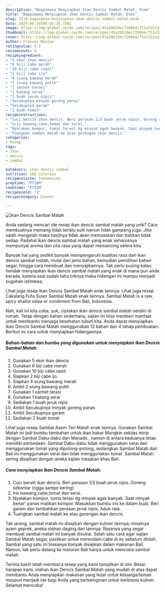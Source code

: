 ```yaml
---
description: "Bagaimana Menyiapkan Ikan Dencis Sambal Matah, Enak"
title: "Bagaimana Menyiapkan Ikan Dencis Sambal Matah, Enak"
slug: 3210-bagaimana-menyiapkan-ikan-dencis-sambal-matah-enak
date: 2020-08-24T06:02:35.738Z
image: https://img-global.cpcdn.com/recipes/45a2862dec72b6b4/751x532cq70/ikan-dencis-sambal-matah-foto-resep-utama.jpg
thumbnail: https://img-global.cpcdn.com/recipes/45a2862dec72b6b4/751x532cq70/ikan-dencis-sambal-matah-foto-resep-utama.jpg
cover: https://img-global.cpcdn.com/recipes/45a2862dec72b6b4/751x532cq70/ikan-dencis-sambal-matah-foto-resep-utama.jpg
author: Frances Malone
ratingvalue: 4.5
reviewcount: 8
recipeingredient:
- "5 ekor ikan dencis"
- "6 biji cabe merah"
- "10 biji cabe rawit"
- "2 biji cabe ijo"
- "4 siung bawang merah"
- "2 siung bawang putih"
- "1 sachet terasi"
- "1 batang serai"
- "1 buah jeruk nipis"
- "Secukupnya minyak goreng panas"
- "Secukupnya garam"
- "2 buah tomat"
recipeinstructions:
- "Cuci bersih ikan dencis. Beri perasan 1/2 buah jeruk nipis. Goreng sebentar (ngga sampe kering)"
- "Iris bawang,cabe,tomat dan serai."
- "Nyalakan kompor, tumis terasi dg minyak agak banyak. Saat minyak benar&#39; panas matikan kompor. Masukkan bumbu iris ke dalam kuali. Beri garam dan tambahkan perasan jeruk nipis. Aduk rata."
- "Tuangkan sambal matah ke atas gorengan ikan dencis."
categories:
- Resep
tags:
- ikan
- dencis
- sambal

katakunci: ikan dencis sambal 
nutrition: 268 calories
recipecuisine: Indonesian
preptime: "PT26M"
cooktime: "PT32M"
recipeyield: "2"
recipecategory: Dinner

---
```



![Ikan Dencis Sambal Matah](https://img-global.cpcdn.com/recipes/45a2862dec72b6b4/751x532cq70/ikan-dencis-sambal-matah-foto-resep-utama.jpg)

Anda sedang mencari ide resep ikan dencis sambal matah yang unik? Cara membuatnya memang tidak terlalu sulit namun tidak gampang juga. Jika salah mengolah maka hasilnya tidak akan memuaskan dan bahkan tidak sedap. Padahal ikan dencis sambal matah yang enak seharusnya mempunyai aroma dan cita rasa yang dapat memancing selera kita.

Banyak hal yang sedikit banyak mempengaruhi kualitas rasa dari ikan dencis sambal matah, mulai dari jenis bahan, kemudian pemilihan bahan segar, hingga cara membuat dan menyajikannya. Tak perlu pusing kalau hendak menyiapkan ikan dencis sambal matah yang enak di mana pun anda berada, karena asal sudah tahu triknya maka hidangan ini mampu menjadi suguhan istimewa.

Lihat juga resep Ikan Dencis Sambal Matah enak lainnya. Lihat juga resep Cakalang Fufu Suwir Sambal Matah enak lainnya. Sambal Matah is a raw, spicy shallot salsa or condiment from Bali, Indonesia.


Nah, kali ini kita coba, yuk, ciptakan ikan dencis sambal matah sendiri di rumah. Tetap dengan bahan sederhana, sajian ini bisa memberi manfaat untuk membantu menjaga kesehatan tubuh kita. Anda dapat menyiapkan Ikan Dencis Sambal Matah menggunakan 12 bahan dan 4 tahap pembuatan. Berikut ini cara untuk menyiapkan hidangannya.

<!--inarticleads1-->

##### Bahan-bahan dan bumbu yang digunakan untuk menyiapkan Ikan Dencis Sambal Matah:

1. Gunakan 5 ekor ikan dencis
1. Gunakan 6 biji cabe merah
1. Gunakan 10 biji cabe rawit
1. Siapkan 2 biji cabe ijo
1. Siapkan 4 siung bawang merah
1. Ambil 2 siung bawang putih
1. Gunakan 1 sachet terasi
1. Gunakan 1 batang serai
1. Sediakan 1 buah jeruk nipis
1. Ambil Secukupnya minyak goreng panas
1. Ambil Secukupnya garam
1. Sediakan 2 buah tomat


Lihat juga resep Sambal Asem Teri Matah enak lainnya. Gunakan Sambal Matah ini jadi bumbu tambahan untuk ikan bakar Mungkin sekilas mirip dengan Sambal Dabu-dabu dari Manado , namun di antara keduanya tetap memiliki perbedaan. Sambal Dabu-dabu tidak menggunakan serai dan menggunakan tomat yang dipotong-potong, sedangkan Sambal Matah dari Bali ini menggunakan serai dan tidak menggunakan tomat. Sambal Matah sering disajikan dengan aneka sajian masakan khas Bali. 

<!--inarticleads2-->

##### Cara menyiapkan Ikan Dencis Sambal Matah:

1. Cuci bersih ikan dencis. Beri perasan 1/2 buah jeruk nipis. Goreng sebentar (ngga sampe kering)
1. Iris bawang,cabe,tomat dan serai.
1. Nyalakan kompor, tumis terasi dg minyak agak banyak. Saat minyak benar&#39; panas matikan kompor. Masukkan bumbu iris ke dalam kuali. Beri garam dan tambahkan perasan jeruk nipis. Aduk rata.
1. Tuangkan sambal matah ke atas gorengan ikan dencis.


Tak jarang, sambal matah ini disajikan dengan kuliner lainnya; misalnya ayam geprek, aneka olahan daging dan lainnya. Rasanya yang segar membuat sambal matah ini banyak disukai. Salah satu cara agar sajian Sambal Matah segar, pastikan untuk merendam cabe di es sebelum diolah. Sambal yang satu ini biasanya banyak disajikan dalam makanan Bali. Namun, tak perlu datang ke restoran Bali hanya untuk mencoba sambal matah. 

Terima kasih telah membaca resep yang kami tampilkan di sini. Besar harapan kami, olahan Ikan Dencis Sambal Matah yang mudah di atas dapat membantu Anda menyiapkan makanan yang lezat untuk keluarga/teman maupun menjadi ide bagi Anda yang berkeinginan untuk berbisnis kuliner. Selamat mencoba!
